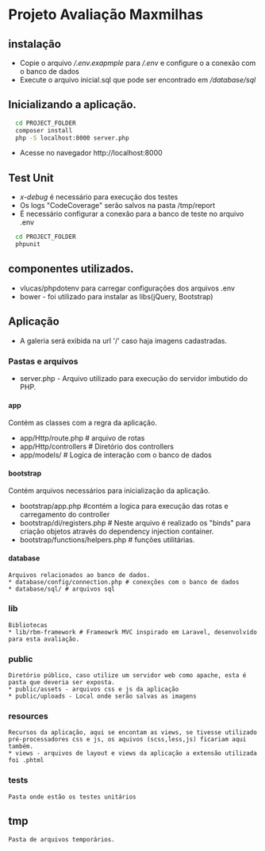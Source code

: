 # Projeto Avaliação Maxmilhas



## instalação
* Copie o arquivo */.env.exapmple* para */.env* e configure o a conexão com o banco de dados
* Execute o arquivo inicial.sql  que pode ser encontrado em */database/sql*



## Inicializando a aplicação.

```bash
  cd PROJECT_FOLDER
  composer install
  php -S localhost:8000 server.php
  ```


* Acesse no navegador http://localhost:8000



## Test Unit

* *x-debug* é necessário para execução dos testes
* Os logs "CodeCoverage" serão salvos na pasta /tmp/report
* É necessário configurar a conexão para a banco de teste no arquivo .env

```bash
  cd PROJECT_FOLDER
  phpunit
```

## componentes utilizados.
* vlucas/phpdotenv para carregar configurações dos arquivos .env
* bower - foi utilizado para instalar as libs(jQuery, Bootstrap)

## Aplicação
* A galeria será exibida na url '/' caso haja imagens cadastradas.



### Pastas e arquivos

* server.php  - Arquivo utilizado para execução do servidor imbutido do PHP.

#### app
  Contém as classes com a regra da aplicação.
  * app/Http/route.php # arquivo de rotas
  * app/Http/controllers # Diretório dos controllers
  * app/models/ # Logica de interação com o banco de dados

#### bootstrap
  Contém arquivos necessários para inicialização da aplicação.
  * bootstrap/app.php #contém a logica para execução das rotas e carregamento do controller
  * bootstrap/di/registers.php # Neste arquivo é realizado os "binds" para criação
            objetos através do dependency injection container.
  * bootstrap/functions/helpers.php # funções utilitárias.

#### database
    Arquivos relacionados ao banco de dados.
    * database/config/connection.php # conexções com o banco de dados
    * database/sql/ # arquivos sql
### lib
    Bibliotecas
    * lib/rbm-framework # Frameowrk MVC inspirado em Laravel, desenvolvido para esta avaliação.

### public
    Diretório público, caso utilize um servidor web como apache, esta é pasta que deveria ser exposta.
    * public/assets - arquivos css e js da aplicação
    * public/uploads - Local onde serão salvas as imagens
### resources  
    Recursos da aplicação, aqui se encontam as views, se tivesse utilizado
    pré-processadores css e js, os aquivos (scss,less,js) ficariam aqui também.
    * views - arquivos de layout e views da aplicação a extensão utilizada foi .phtml
### tests
    Pasta onde estão os testes unitários
## tmp
    Pasta de arquivos temporários.
